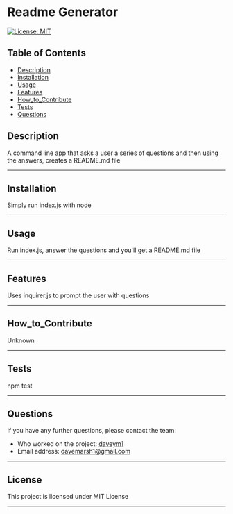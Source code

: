 
# Readme Generator

[![License: MIT](https://img.shields.io/badge/License-MIT-yellow.svg?style=plastic)](https://opensource.org/licenses/MIT)


## Table of Contents

- [Description](#description)
- [Installation](#installation)
- [Usage](#usage)
- [Features](#features)
- [How_to_Contribute](#how_to_contribute)
- [Tests](#tests)
- [Questions](#questions)



## Description

A command line app that asks a user a series of questions and then using the answers, creates a README.md file

----


## Installation

Simply run index.js with node

----


## Usage

Run index.js, answer the questions and you'll get a README.md file

----


## Features

Uses inquirer.js to prompt the user with questions

----


## How_to_Contribute

Unknown

----


## Tests

npm test

----


## Questions

If you have any further questions, please contact the team: 
- Who worked on the project: 	[daveym1](https://github.com/daveym1)
- Email address: davemarsh1@gmail.com

----

  ## License
  
  This project is licensed under MIT License
  
  ----
  